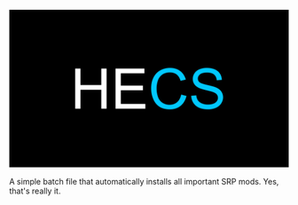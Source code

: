 ![HyperEssentials Branding](https://raw.githubusercontent.com/Biblioklept/hyperessentials/main/img/hecs.png)

A simple batch file that automatically installs all important SRP mods. Yes, that's really it.